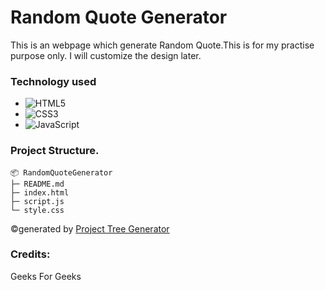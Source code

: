 # Random Quote Generator

This is an webpage which generate Random Quote.This is for my practise purpose only.
I will customize the design later.

### Technology used

* ![HTML5](https://img.shields.io/badge/html5-%23E34F26.svg?style=for-the-badge&logo=html5&logoColor=white)
* ![CSS3](https://img.shields.io/badge/css3-%231572B6.svg?style=for-the-badge&logo=css3&logoColor=white)
* ![JavaScript](https://img.shields.io/badge/javascript-%23323330.svg?style=for-the-badge&logo=javascript&logoColor=%23F7DF1E)

### Project Structure.

```
📦 RandomQuoteGenerator
├─ README.md
├─ index.html
├─ script.js
└─ style.css
```
©generated by [Project Tree Generator](https://woochanleee.github.io/project-tree-generator)

### Credits:
Geeks For Geeks
